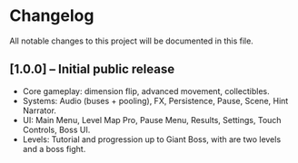 # Changelog

All notable changes to this project will be documented in this file.

## [1.0.0] – Initial public release

- Core gameplay: dimension flip, advanced movement, collectibles.
- Systems: Audio (buses + pooling), FX, Persistence, Pause, Scene, Hint Narrator.
- UI: Main Menu, Level Map Pro, Pause Menu, Results, Settings, Touch Controls, Boss UI.
- Levels: Tutorial and progression up to Giant Boss, with are two levels and a boss fight.

